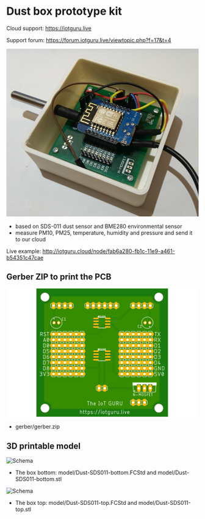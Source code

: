 # Dust box prototype kit

Cloud support: https://iotguru.live

Support forum: https://forum.iotguru.live/viewtopic.php?f=17&t=4

![Schema](https://github.com/IoTGuruLive/temperature_box/blob/master/images/box.jpg)

- based on SDS-011 dust sensor and BME280 environmental sensor
- measure PM10, PM25, temperature, humidity and pressure and send it to our cloud

Live example: http://iotguru.cloud/node/fab6a280-fb1c-11e9-a461-b54351c47cae

## Gerber ZIP to print the PCB

![Schema](https://github.com/IoTGuruLive/temperature_box/blob/master/images/pcb_top.png)

* gerber/gerber.zip

## 3D printable model

![Schema](https://github.com/IoTGuruLive/temperature_box/blob/master/images/3d_model_bottom.png)

* The box bottom: model/Dust-SDS011-bottom.FCStd and model/Dust-SDS011-bottom.stl

![Schema](https://github.com/IoTGuruLive/temperature_box/blob/master/images/3d_model_top.png)

* The box top: model/Dust-SDS011-top.FCStd and model/Dust-SDS011-top.stl

